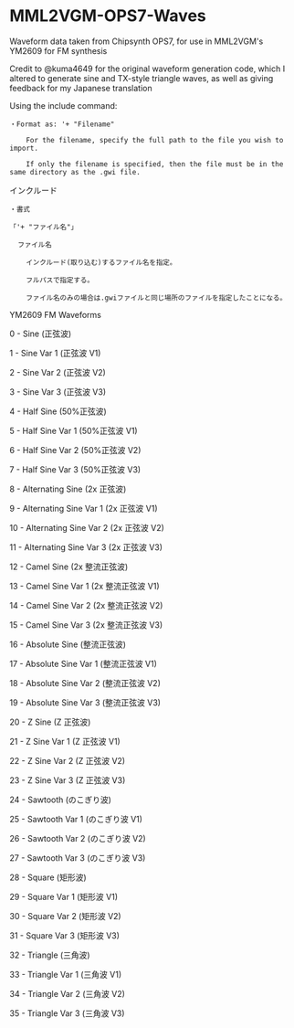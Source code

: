 # MML2VGM-OPS7-Waves
Waveform data taken from Chipsynth OPS7, for use in MML2VGM's YM2609 for FM synthesis

Credit to @kuma4649 for the original waveform generation code, which I altered to generate sine and TX-style triangle waves,
as well as giving feedback for my Japanese translation


Using the include command:

    ・Format as: '+ "Filename"
    
        For the filename, specify the full path to the file you wish to import.
	
        If only the filename is specified, then the file must be in the same directory as the .gwi file.
    

インクルード

    ・書式
    
    「'+ "ファイル名"」
    
      ファイル名
      
        インクルード(取り込む)するファイル名を指定。
	
        フルパスで指定する。
	
        ファイル名のみの場合は.gwiファイルと同じ場所のファイルを指定したことになる。
	
  
 YM2609 FM Waveforms

 0 - Sine (正弦波)
 
 1 - Sine Var 1 (正弦波 V1)
 
 2 - Sine Var 2 (正弦波 V2)
 
 3 - Sine Var 3 (正弦波 V3)
 
 4 - Half Sine (50%正弦波)
 
 5 - Half Sine Var 1 (50%正弦波 V1)
 
 6 - Half Sine Var 2 (50%正弦波 V2)
 
 7 - Half Sine Var 3 (50%正弦波 V3)
 
 8 - Alternating Sine (2x 正弦波)
 
 9 - Alternating Sine Var 1 (2x 正弦波 V1)
 
 10 - Alternating Sine Var 2 (2x 正弦波 V2)
 
 11 - Alternating Sine Var 3 (2x 正弦波 V3)
 
 12 - Camel Sine (2x 整流正弦波)
 
 13 - Camel Sine Var 1 (2x 整流正弦波 V1)
 
 14 - Camel Sine Var 2 (2x 整流正弦波 V2)
 
 15 - Camel Sine Var 3 (2x 整流正弦波 V3)
 
 16 - Absolute Sine (整流正弦波)
 
 17 - Absolute Sine Var 1 (整流正弦波 V1)
 
 18 - Absolute Sine Var 2 (整流正弦波 V2)
 
 19 - Absolute Sine Var 3 (整流正弦波 V3)
 
 20 - Z Sine (Z 正弦波)
 
 21 - Z Sine Var 1 (Z 正弦波 V1)
 
 22 - Z Sine Var 2 (Z 正弦波 V2)
 
 23 - Z Sine Var 3 (Z 正弦波 V3)
 
 24 - Sawtooth (のこぎり波)
 
 25 - Sawtooth Var 1 (のこぎり波 V1)
 
 26 - Sawtooth Var 2 (のこぎり波 V2)
 
 27 - Sawtooth Var 3 (のこぎり波 V3)
 
 28 - Square (矩形波)
 
 29 - Square Var 1 (矩形波 V1)
 
 30 - Square Var 2 (矩形波 V2)
 
 31 - Square Var 3 (矩形波 V3)
 
 32 - Triangle (三角波)
 
 33 - Triangle Var 1 (三角波 V1)
 
 34 - Triangle Var 2 (三角波 V2)
 
 35 - Triangle Var 3 (三角波 V3)

